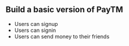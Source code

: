 
## Build a basic version of PayTM
- Users can signup
- Users can signin
- Users can send money to their friends
